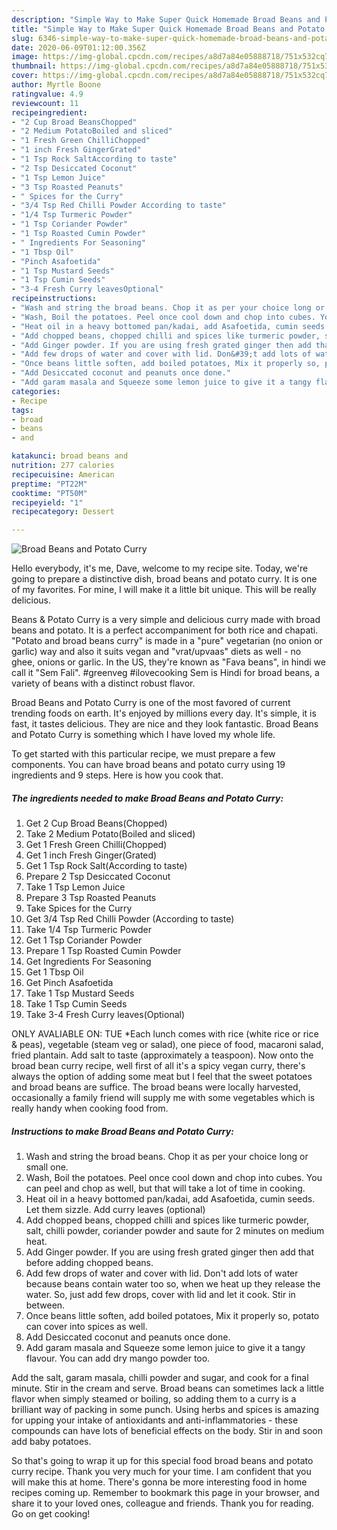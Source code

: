 ```yaml
---
description: "Simple Way to Make Super Quick Homemade Broad Beans and Potato Curry"
title: "Simple Way to Make Super Quick Homemade Broad Beans and Potato Curry"
slug: 6346-simple-way-to-make-super-quick-homemade-broad-beans-and-potato-curry
date: 2020-06-09T01:12:00.356Z
image: https://img-global.cpcdn.com/recipes/a8d7a84e05888718/751x532cq70/broad-beans-and-potato-curry-recipe-main-photo.jpg
thumbnail: https://img-global.cpcdn.com/recipes/a8d7a84e05888718/751x532cq70/broad-beans-and-potato-curry-recipe-main-photo.jpg
cover: https://img-global.cpcdn.com/recipes/a8d7a84e05888718/751x532cq70/broad-beans-and-potato-curry-recipe-main-photo.jpg
author: Myrtle Boone
ratingvalue: 4.9
reviewcount: 11
recipeingredient:
- "2 Cup Broad BeansChopped"
- "2 Medium PotatoBoiled and sliced"
- "1 Fresh Green ChilliChopped"
- "1 inch Fresh GingerGrated"
- "1 Tsp Rock SaltAccording to taste"
- "2 Tsp Desiccated Coconut"
- "1 Tsp Lemon Juice"
- "3 Tsp Roasted Peanuts"
- " Spices for the Curry"
- "3/4 Tsp Red Chilli Powder According to taste"
- "1/4 Tsp Turmeric Powder"
- "1 Tsp Coriander Powder"
- "1 Tsp Roasted Cumin Powder"
- " Ingredients For Seasoning"
- "1 Tbsp Oil"
- "Pinch Asafoetida"
- "1 Tsp Mustard Seeds"
- "1 Tsp Cumin Seeds"
- "3-4 Fresh Curry leavesOptional"
recipeinstructions:
- "Wash and string the broad beans. Chop it as per your choice long or small one."
- "Wash, Boil the potatoes. Peel once cool down and chop into cubes. You can peel and chop as well, but that will take a lot of time in cooking."
- "Heat oil in a heavy bottomed pan/kadai, add Asafoetida, cumin seeds. Let them sizzle. Add curry leaves (optional)"
- "Add chopped beans, chopped chilli and spices like turmeric powder, salt, chilli powder, coriander powder and saute for 2 minutes on medium heat."
- "Add Ginger powder. If you are using fresh grated ginger then add that before adding chopped beans."
- "Add few drops of water and cover with lid. Don&#39;t add lots of water because beans contain water too so, when we heat up they release the water. So, just add few drops, cover with lid and let it cook. Stir in between."
- "Once beans little soften, add boiled potatoes, Mix it properly so, potato can cover into spices as well."
- "Add Desiccated coconut and peanuts once done."
- "Add garam masala and Squeeze some lemon juice to give it a tangy flavour. You can add dry mango powder too."
categories:
- Recipe
tags:
- broad
- beans
- and

katakunci: broad beans and 
nutrition: 277 calories
recipecuisine: American
preptime: "PT22M"
cooktime: "PT50M"
recipeyield: "1"
recipecategory: Dessert

---
```



![Broad Beans and Potato Curry](https://img-global.cpcdn.com/recipes/a8d7a84e05888718/751x532cq70/broad-beans-and-potato-curry-recipe-main-photo.jpg)

Hello everybody, it's me, Dave, welcome to my recipe site. Today, we're going to prepare a distinctive dish, broad beans and potato curry. It is one of my favorites. For mine, I will make it a little bit unique. This will be really delicious.

Beans &amp; Potato Curry is a very simple and delicious curry made with broad beans and potato. It is a perfect accompaniment for both rice and chapati. &#34;Potato and broad beans curry&#34; is made in a &#34;pure&#34; vegetarian (no onion or garlic) way and also it suits vegan and &#34;vrat/upvaas&#34; diets as well - no ghee, onions or garlic. In the US, they&#39;re known as &#34;Fava beans&#34;, in hindi we call it &#34;Sem Fali&#34;. #greenveg #ilovecooking Sem is Hindi for broad beans, a variety of beans with a distinct robust flavor.

Broad Beans and Potato Curry is one of the most favored of current trending foods on earth. It's enjoyed by millions every day. It's simple, it is fast, it tastes delicious. They are nice and they look fantastic. Broad Beans and Potato Curry is something which I have loved my whole life.


To get started with this particular recipe, we must prepare a few components. You can have broad beans and potato curry using 19 ingredients and 9 steps. Here is how you cook that.

<!--inarticleads1-->

##### The ingredients needed to make Broad Beans and Potato Curry:

1. Get 2 Cup Broad Beans(Chopped)
1. Take 2 Medium Potato(Boiled and sliced)
1. Get 1 Fresh Green Chilli(Chopped)
1. Get 1 inch Fresh Ginger(Grated)
1. Get 1 Tsp Rock Salt(According to taste)
1. Prepare 2 Tsp Desiccated Coconut
1. Take 1 Tsp Lemon Juice
1. Prepare 3 Tsp Roasted Peanuts
1. Take  Spices for the Curry
1. Get 3/4 Tsp Red Chilli Powder (According to taste)
1. Take 1/4 Tsp Turmeric Powder
1. Get 1 Tsp Coriander Powder
1. Prepare 1 Tsp Roasted Cumin Powder
1. Get  Ingredients For Seasoning
1. Get 1 Tbsp Oil
1. Get Pinch Asafoetida
1. Take 1 Tsp Mustard Seeds
1. Take 1 Tsp Cumin Seeds
1. Take 3-4 Fresh Curry leaves(Optional)


ONLY AVALIABLE ON: TUE *Each lunch comes with rice (white rice or rice &amp; peas), vegetable (steam veg or salad), one piece of food, macaroni salad, fried plantain. Add salt to taste (approximately a teaspoon). Now onto the broad bean curry recipe, well first of all it&#39;s a spicy vegan curry, there&#39;s always the option of adding some meat but I feel that the sweet potatoes and broad beans are suffice. The broad beans were locally harvested, occasionally a family friend will supply me with some vegetables which is really handy when cooking food from. 

<!--inarticleads2-->

##### Instructions to make Broad Beans and Potato Curry:

1. Wash and string the broad beans. Chop it as per your choice long or small one.
1. Wash, Boil the potatoes. Peel once cool down and chop into cubes. You can peel and chop as well, but that will take a lot of time in cooking.
1. Heat oil in a heavy bottomed pan/kadai, add Asafoetida, cumin seeds. Let them sizzle. Add curry leaves (optional)
1. Add chopped beans, chopped chilli and spices like turmeric powder, salt, chilli powder, coriander powder and saute for 2 minutes on medium heat.
1. Add Ginger powder. If you are using fresh grated ginger then add that before adding chopped beans.
1. Add few drops of water and cover with lid. Don&#39;t add lots of water because beans contain water too so, when we heat up they release the water. So, just add few drops, cover with lid and let it cook. Stir in between.
1. Once beans little soften, add boiled potatoes, Mix it properly so, potato can cover into spices as well.
1. Add Desiccated coconut and peanuts once done.
1. Add garam masala and Squeeze some lemon juice to give it a tangy flavour. You can add dry mango powder too.


Add the salt, garam masala, chilli powder and sugar, and cook for a final minute. Stir in the cream and serve. Broad beans can sometimes lack a little flavor when simply steamed or boiling, so adding them to a curry is a brilliant way of packing in some punch. Using herbs and spices is amazing for upping your intake of antioxidants and anti-inflammatories - these compounds can have lots of beneficial effects on the body. Stir in and soon add baby potatoes. 

So that's going to wrap it up for this special food broad beans and potato curry recipe. Thank you very much for your time. I am confident that you will make this at home. There's gonna be more interesting food in home recipes coming up. Remember to bookmark this page in your browser, and share it to your loved ones, colleague and friends. Thank you for reading. Go on get cooking!
